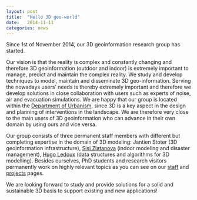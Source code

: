 ```yaml
---
layout: post
title:  "Hello 3D geo-world"
date:   2014-11-11
categories: news
---
```

Since 1st of November 2014, our 3D geoinformation research group has started.

Our vision is that the reality is complex and constantly changing and therefore 3D geoinformation (outdoor and indoor) is extremely important to manage, predict and maintain the complex reality. We study and develop techniques to model, maintain and disseminate 3D geo-information. Serving the nowadays users’ needs is thereby extremely important and therefore we develop solutions in close collaboration with users such as experts of noise, air and evacuation simulations. We are happy that our group is located within the [Department of Urbanism](http://www.bk.tudelft.nl/en/about-faculty/departments/urbanism/), since 3D is a key aspect in the design and planning of interventions in the landscape. We are therefore very close to the main users of 3D geoinformation who can advance in their own domain by using ours and vice versa.

Our group consists of three permanent staff members with different but completing expertise in the domain of 3D modeling: Jantien Stoter (3D geoinformation infrastructure), [Sisi Zlatanova](http://3dgeoinfo.bk.tudelft.nl/szlatanova) (indoor modeling and disaster management), [Hugo Ledoux](http://tudelft.nl/hledoux) (data structures and algorithms for 3D modelling).
Besides ourselves, PhD students and research visitors permanently work on highly relevant topics as you can see on our [staff](/staff) and [projects](/projects) pages.

We are looking forward to study and provide solutions for a solid and sustainable 3D basis to support existing and new applications!